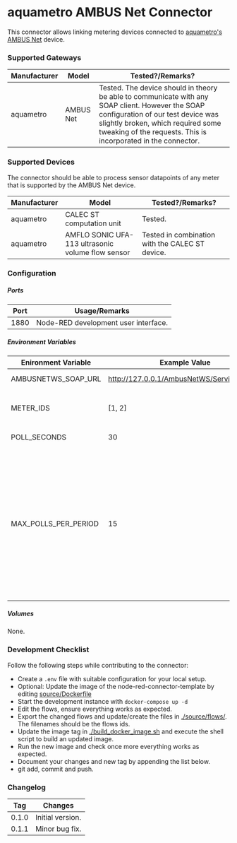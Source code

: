 # aquametro AMBUS Net Connector
This connector allows linking metering devices connected to [aquametro's AMBUS Net](https://aquametro.com/product/ambus-net/) device.




### Supported Gateways

| Manufacturer | Model     | Tested?/Remarks?                                             |
| ------------ | --------- | ------------------------------------------------------------ |
| aquametro    | AMBUS Net | Tested. The device should in theory be able to communicate with any SOAP client. However the SOAP configuration of our test device was slightly broken, which required some tweaking of the requests. This is incorporated in the connector. |



### Supported Devices

The connector should be able to process sensor datapoints of any meter that is supported by the AMBUS Net device. 

| Manufacturer | Model                                             | Tested?/Remarks?                                |
| ------------ | ------------------------------------------------- | ----------------------------------------------- |
| aquametro    | CALEC ST computation unit                         | Tested.                                         |
| aquametro    | AMFLO SONIC UFA-113 ultrasonic volume flow sensor | Tested in combination with the CALEC ST device. |



### Configuration

##### Ports

| Port                    | Usage/Remarks                                                |
| ----------------------- | ------------------------------------------------------------ |
| 1880                    | Node-RED development user interface.                         |

##### Environment Variables

| Enironment Variable    | Example  Value      | Usage/Remarks                                                |
| ---------------------- | ------------------- | ------------------------------------------------------------ |
| AMBUSNETWS_SOAP_URL  | http://127.0.0.1/AmbusNetWS/Service1.asmx | The Soap URL of the Ambus Net device.                        |
| METER_IDS            | [1, 2]                                    | The ids of the meters connected to the Ambus Net device that should be read out. |
| POLL_SECONDS         | 30                                        | Configures how often the meters should be polled.            |
| MAX_POLLS_PER_PERIOD | 15                                        | Configure rate limit, that is the delay between polling one and the next meter to prevent something DDOS like. This is the maximum number of requests per POLL_TIME that are sent to Ambus Net, which yields to POLL_SECONDS / MAX_POLLS_PER_PERIOD delay between two requests to Ambus Net. MAX_POLLS_PER_PERIOD should be significantly larger then number of entries in METER_IDS. |

##### Volumes

None.



### Development Checklist

Follow the following steps while contributing to the connector:

* Create a `.env` file with suitable configuration for your local setup.
* Optional: Update the image of the node-red-connector-template by editing [source/Dockerfile](source/Dockerfile) 
* Start the development instance with  `docker-compose up -d`
* Edit the flows, ensure everything works as expected.
* Export the changed flows and update/create the files in [./source/flows/](./source/flows/). The filenames should be the flows ids.
* Update the image tag in  [./build_docker_image.sh](./build_docker_image.sh) and execute the shell script to build an updated image. 
* Run the new image and check once more everything works as expected.
* Document your changes and new tag by appending the list below.
* git add, commit and push.



### Changelog

| Tag   | Changes          |
| ----- | ---------------- |
| 0.1.0 | Initial version. |
| 0.1.1 | Minor bug fix.   |
